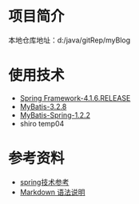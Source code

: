 
# 项目简介
本地仓库地址：d:/java/gitRep/myBlog

# 使用技术
* [Spring Framework-4.1.6.RELEASE](http://spring.io/ "Spring")
* [MyBatis-3.2.8](https://github.com/mybatis/mybatis-3/releases/tag/mybatis-3.2.8 "MyBatis")
* [MyBatis-Spring-1.2.2](https://mybatis.github.io/spring/index.html "MyBatis-Spring")
* shiro temp04


# 参考资料
* [spring技术参考](http://blog.csdn.net/Evankaka/article/category/3073841 "CSDN-林炳文Evankaka")
* [Markdown 语法说明](http://wowubuntu.com/markdown/#link "Markdown 语法说明 (简体中文版)")


